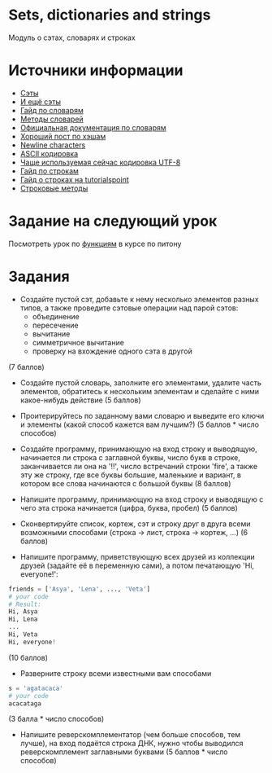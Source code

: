 # Sets, dictionaries and strings
Модуль о сэтах, словарях и строках


# Источники информации
* [Сэты](https://python-scripts.com/sets)
* [И ещё сэты](https://pythonworld.ru/tipy-dannyx-v-python/mnozhestva-set-i-frozenset.html)
* [Гайд по словарям](https://www.python-course.eu/python3_dictionaries.php)
* [Методы словарей](https://www.tutorialspoint.com/python3/python_dictionary.htm)
* [Официальная документация по словарям](https://docs.python.org/3/tutorial/datastructures.html#dictionaries)
* [Хороший пост по хэшам](https://www.asmeurer.com/blog/posts/what-happens-when-you-mess-with-hashing-in-python/)
* [Newline characters](https://www.loginradius.com/engineering/eol-end-of-line-or-newline-characters/)
* [ASCII кодировка](https://ru.wikipedia.org/wiki/ASCII)
* [Чаще используемая сейчас кодировка UTF-8](https://ru.wikipedia.org/wiki/UTF-8)
* [Гайд по строкам](https://realpython.com/python-strings/)
* [Гайд о строках на tutorialspoint](https://www.tutorialspoint.com/python3/python_strings.htm)
* [Строковые методы](https://www.quackit.com/python/reference/python_3_string_methods.cfm)


# Заданиe на следующий урок
Посмотреть урок по [функциям](https://stepik.org/lesson/3372/step/1?unit=955) в курсе по питону


# Задания
* Создайте пустой сэт, добавьте к нему несколько элементов разных типов,
 а также проведите сэтовые операции над парой сэтов:
    * объединение
    * пересечение
    * вычитание
    * симметричное вычитание
    * проверку на вхождение одного сэта в другой

(7 баллов)

* Создайте пустой словарь, заполните его элементами, удалите часть элементов,
обратитесь к нескольким элементам и сделайте с ними какое-нибудь действие
(5 баллов)

* Проитерируйтесь по заданному вами словарю и выведите его ключи и элементы
(какой способ кажется вам лучшим?)
(5 баллов * число способов)

* Создайте программу, принимающую на вход строку и выводящую, начинается ли
строка с заглавной буквы, число букв в строке, заканчивается ли она на '!!',
число встречаний строки 'fire', а также эту же строку, где все буквы большие,
маленькие и вариант, в котором все слова начинаются с большой буквы (8 баллов)

* Напишите программу, принимающую на вход строку и выводящую с чего эта
строка начинается (цифра, буква, пробел) (5 баллов)

* Сконвертируйте список, кортеж, сэт и строку друг в друга всеми возможными
способами (строка -> лист, строка -> кортеж, ...) (6 баллов)

* Напишите программу, приветствующую всех друзей из коллекции друзей (задайте её в переменную сами), а потом печатающую 'Hi, everyone!':
```python
friends = ['Asya', 'Lena', ..., 'Veta']
# your code
# Result:
Hi, Asya
Hi, Lena
...
Hi, Veta
Hi, everyone!
```
(10 баллов)

* Разверните строку всеми известными вам способами
```python
s = 'agatacaca'
# your code
acacataga
```
(3 балла * число способов)

* Напишите реверскомплементатор (чем больше способов, тем лучше), на вход подаётся
строка ДНК, нужно чтобы выводился реверскомплемент заглавными буквами
(5 баллов * число способов)
